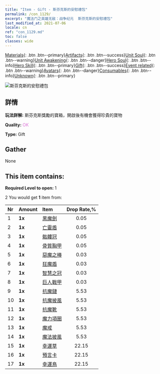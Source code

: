 ```yaml
---
title: "Item - Gift - 斯芬克斯的安慰禮包"
permalink: /con_1129/
excerpt: "魔法门之英雄无敌：战争纪元  斯芬克斯的安慰禮包"
last_modified_at: 2021-07-06
locale: cn
ref: "con_1129.md"
toc: false
classes: wide
---
```

 [Materials](/ItemsCN/){: .btn .btn--primary}[Artifacts](/ItemsCN/Artifacts/){: .btn .btn--success}[Unit Soul](/ItemsCN/UnitSoul/){: .btn .btn--warning}[Unit Awakening](/ItemsCN/UnitAwakening/){: .btn .btn--danger}[Hero Soul](/ItemsCN/HeroSoul/){: .btn .btn--info}[Hero Skill](/ItemsCN/HeroSkill/){: .btn .btn--primary}[Gift](/ItemsCN/Gift/){: .btn .btn--success}[Event related](/ItemsCN/Events/){: .btn .btn--warning}[Avatars](/ItemsCN/Avatars/){: .btn .btn--danger}[Consumables](/ItemsCN/Consumables/){: .btn .btn--info}[Unknown](/ItemsCN/Unknown/){: .btn .btn--primary}

 ![斯芬克斯的安慰禮包](/images/t/i_907002.png)

## 詳情
 **玩法詳解:** 斯芬克斯獎勵的寶箱，開啟後有機會獲得珍貴的寶物

 **Quality:** <span style="color: #DA70D6">OK</span>

 **Type:** Gift

## Gather

  None

## This item contains:

 **Required Level to open:** 1

 2 You would get **1** item  from:

  | Nr | Amount |     Item    | Drop Rate,% |
  |:---|:-------|:------------|:---------:|
  | 1 |  **1x** | [黑魔劍](/cn/Items/art_121/) | 0.05 | 
  | 2 |  **1x** | [亡靈盾](/cn/Items/art_122/) | 0.05 | 
  | 3 |  **1x** | [骷髏冠](/cn/Items/art_123/) | 0.05 | 
  | 4 |  **1x** | [骨質胸甲](/cn/Items/art_124/) | 0.05 | 
  | 5 |  **1x** | [惡魔之棒](/cn/Items/art_125/) | 0.03 | 
  | 6 |  **1x** | [狂魔盾](/cn/Items/art_126/) | 0.03 | 
  | 7 |  **1x** | [智慧之冠](/cn/Items/art_127/) | 0.03 | 
  | 8 |  **1x** | [巨人戰甲](/cn/Items/art_128/) | 0.03 | 
  | 9 |  **1x** | [抗魔鏈](/cn/Items/art_118/) | 5.53 | 
  | 10 |  **1x** | [抗魔披風](/cn/Items/art_119/) | 5.53 | 
  | 11 |  **1x** | [抗魔靴](/cn/Items/art_120/) | 5.53 | 
  | 12 |  **1x** | [魔力項圈](/cn/Items/art_115/) | 5.53 | 
  | 13 |  **1x** | [魔戒](/cn/Items/art_116/) | 5.53 | 
  | 14 |  **1x** | [魔法披風](/cn/Items/art_117/) | 5.53 | 
  | 15 |  **1x** | [幸運草](/cn/Items/art_109/) | 22.15 | 
  | 16 |  **1x** | [預言卡](/cn/Items/art_110/) | 22.15 | 
  | 17 |  **1x** | [幸運鳥](/cn/Items/art_111/) | 22.15 | 
